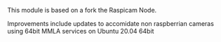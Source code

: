 This module is based on a fork the Raspicam Node.

Improvements include updates to accomidate non raspberrian cameras using 64bit MMLA services on Ubuntu 20.04 64bit
